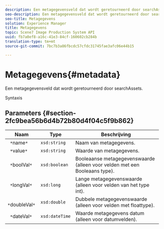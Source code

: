 ```yaml
---
description: Een metagegevensveld dat wordt geretourneerd door searchAssets.
seo-description: Een metagegevensveld dat wordt geretourneerd door searchAssets.
seo-title: Metagegevens
solution: Experience Manager
title: Metagegevens
topic: Scene7 Image Production System API
uuid: fb7a0ef8-a16c-41e3-84cf-160602cb284b
translation-type: tm+mt
source-git-commit: 7bc7b3a86fbcdc57cfdc31745fae3afc06e44b15

---
```



# Metagegevens{#metadata}

Een metagegevensveld dat wordt geretourneerd door searchAssets.

Syntaxis

## Parameters {#section-2fc9bea56b6d4b72b80d4f04c5f9b862}

| Naam | Type | Beschrijving |
|---|---|---|
| ` *`name`*` | `xsd:string` | Naam van metagegevens. |
| ` *`value`*` | `xsd:string` | Waarde van metagegevens. |
| ` *`boolVal`*` | `xsd:boolean` | Booleaanse metagegevenswaarde (alleen voor velden met een Booleaans type). |
| ` *`longVal`*` | `xsd:long` | Lange metagegevenswaarde (alleen voor velden van het type int). |
| ` *`doubleVal`*` | `xsd:double` | Dubbele metagegevenswaarde (alleen voor velden met floattype). |
| ` *`dateVal`*` | `xsd:dateTime` | Waarde metagegevens datum (alleen voor datumvelden). |


